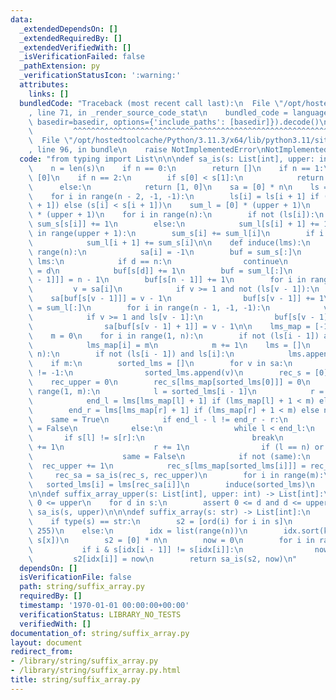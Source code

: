 ```yaml
---
data:
  _extendedDependsOn: []
  _extendedRequiredBy: []
  _extendedVerifiedWith: []
  _isVerificationFailed: false
  _pathExtension: py
  _verificationStatusIcon: ':warning:'
  attributes:
    links: []
  bundledCode: "Traceback (most recent call last):\n  File \"/opt/hostedtoolcache/Python/3.11.3/x64/lib/python3.11/site-packages/onlinejudge_verify/documentation/build.py\"\
    , line 71, in _render_source_code_stat\n    bundled_code = language.bundle(stat.path,\
    \ basedir=basedir, options={'include_paths': [basedir]}).decode()\n          \
    \         ^^^^^^^^^^^^^^^^^^^^^^^^^^^^^^^^^^^^^^^^^^^^^^^^^^^^^^^^^^^^^^^^^^^^^^^^^^^^^^^^^\n\
    \  File \"/opt/hostedtoolcache/Python/3.11.3/x64/lib/python3.11/site-packages/onlinejudge_verify/languages/python.py\"\
    , line 96, in bundle\n    raise NotImplementedError\nNotImplementedError\n"
  code: "from typing import List\n\n\ndef sa_is(s: List[int], upper: int) -> List[int]:\n\
    \    n = len(s)\n    if n == 0:\n        return []\n    if n == 1:\n        return\
    \ [0]\n    if n == 2:\n        if s[0] < s[1]:\n            return [0, 1]\n  \
    \      else:\n            return [1, 0]\n    sa = [0] * n\n    ls = [0] * n\n\
    \    for i in range(n - 2, -1, -1):\n        ls[i] = ls[i + 1] if (s[i] == s[i\
    \ + 1]) else (s[i] < s[i + 1])\n    sum_l = [0] * (upper + 1)\n    sum_s = [0]\
    \ * (upper + 1)\n    for i in range(n):\n        if not (ls[i]):\n           \
    \ sum_s[s[i]] += 1\n        else:\n            sum_l[s[i] + 1] += 1\n    for i\
    \ in range(upper + 1):\n        sum_s[i] += sum_l[i]\n        if i < upper:\n\
    \            sum_l[i + 1] += sum_s[i]\n\n    def induce(lms):\n        for i in\
    \ range(n):\n            sa[i] = -1\n        buf = sum_s[:]\n        for d in\
    \ lms:\n            if d == n:\n                continue\n            sa[buf[s[d]]]\
    \ = d\n            buf[s[d]] += 1\n        buf = sum_l[:]\n        sa[buf[s[n\
    \ - 1]]] = n - 1\n        buf[s[n - 1]] += 1\n        for i in range(n):\n   \
    \         v = sa[i]\n            if v >= 1 and not (ls[v - 1]):\n            \
    \    sa[buf[s[v - 1]]] = v - 1\n                buf[s[v - 1]] += 1\n        buf\
    \ = sum_l[:]\n        for i in range(n - 1, -1, -1):\n            v = sa[i]\n\
    \            if v >= 1 and ls[v - 1]:\n                buf[s[v - 1] + 1] -= 1\n\
    \                sa[buf[s[v - 1] + 1]] = v - 1\n\n    lms_map = [-1] * (n + 1)\n\
    \    m = 0\n    for i in range(1, n):\n        if not (ls[i - 1]) and ls[i]:\n\
    \            lms_map[i] = m\n            m += 1\n    lms = []\n    for i in range(1,\
    \ n):\n        if not (ls[i - 1]) and ls[i]:\n            lms.append(i)\n    induce(lms)\n\
    \    if m:\n        sorted_lms = []\n        for v in sa:\n            if lms_map[v]\
    \ != -1:\n                sorted_lms.append(v)\n        rec_s = [0] * m\n    \
    \    rec_upper = 0\n        rec_s[lms_map[sorted_lms[0]]] = 0\n        for i in\
    \ range(1, m):\n            l = sorted_lms[i - 1]\n            r = sorted_lms[i]\n\
    \            end_l = lms[lms_map[l] + 1] if (lms_map[l] + 1 < m) else n\n    \
    \        end_r = lms[lms_map[r] + 1] if (lms_map[r] + 1 < m) else n\n        \
    \    same = True\n            if end_l - l != end_r - r:\n                same\
    \ = False\n            else:\n                while l < end_l:\n             \
    \       if s[l] != s[r]:\n                        break\n                    l\
    \ += 1\n                    r += 1\n                if (l == n) or (s[l] != s[r]):\n\
    \                    same = False\n            if not (same):\n              \
    \  rec_upper += 1\n            rec_s[lms_map[sorted_lms[i]]] = rec_upper\n   \
    \     rec_sa = sa_is(rec_s, rec_upper)\n        for i in range(m):\n         \
    \   sorted_lms[i] = lms[rec_sa[i]]\n        induce(sorted_lms)\n    return sa\n\
    \n\ndef suffix_array_upper(s: List[int], upper: int) -> List[int]:\n    assert\
    \ 0 <= upper\n    for d in s:\n        assert 0 <= d and d <= upper\n    return\
    \ sa_is(s, upper)\n\n\ndef suffix_array(s: str) -> List[int]:\n    n = len(s)\n\
    \    if type(s) == str:\n        s2 = [ord(i) for i in s]\n        return sa_is(s2,\
    \ 255)\n    else:\n        idx = list(range(n))\n        idx.sort(key=lambda x:\
    \ s[x])\n        s2 = [0] * n\n        now = 0\n        for i in range(n):\n \
    \           if i & s[idx[i - 1]] != s[idx[i]]:\n                now += 1\n   \
    \         s2[idx[i]] = now\n        return sa_is(s2, now)\n"
  dependsOn: []
  isVerificationFile: false
  path: string/suffix_array.py
  requiredBy: []
  timestamp: '1970-01-01 00:00:00+00:00'
  verificationStatus: LIBRARY_NO_TESTS
  verifiedWith: []
documentation_of: string/suffix_array.py
layout: document
redirect_from:
- /library/string/suffix_array.py
- /library/string/suffix_array.py.html
title: string/suffix_array.py
---
```

